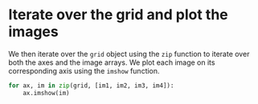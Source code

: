 # Iterate over the grid and plot the images

We then iterate over the `grid` object using the `zip` function to iterate over both the axes and the image arrays. We plot each image on its corresponding axis using the `imshow` function.

```python
for ax, im in zip(grid, [im1, im2, im3, im4]):
    ax.imshow(im)
```

